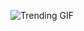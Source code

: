 

<!-- GIF_SECTION -->
![Trending GIF](https://media4.giphy.com/media/v1.Y2lkPThiYjIxNzcyenNrNDVkcTBjcWRyZWFhZzI2djU0YWJtbm53NHlqa3FpZXVkMjdwNiZlcD12MV9naWZzX3NlYXJjaCZjdD1n/bGgsc5mWoryfgKBx1u/giphy.gif)
<!-- END_GIF_SECTION -->
